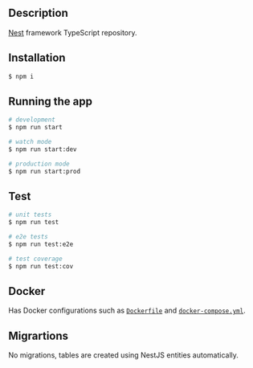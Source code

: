 ## Description

[Nest](https://github.com/nestjs/nest) framework TypeScript repository.

## Installation

```bash
$ npm i
```

## Running the app

```bash
# development
$ npm run start

# watch mode
$ npm run start:dev

# production mode
$ npm run start:prod
```

## Test

```bash
# unit tests
$ npm run test

# e2e tests
$ npm run test:e2e

# test coverage
$ npm run test:cov
```

## Docker

Has Docker configurations such as [`Dockerfile`](./Dockerfile) and [`docker-compose.yml`](./docker-compose.yml).

## Migrartions

No migrations, tables are created using NestJS entities automatically.
